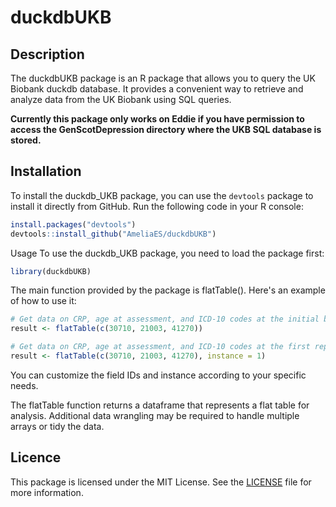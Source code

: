 # duckdbUKB

## Description

The duckdbUKB package is an R package that allows you to query the UK Biobank duckdb database. It provides a convenient way to retrieve and analyze data from the UK Biobank using SQL queries.

**Currently this package only works on Eddie if you have permission to access the GenScotDepression directory where the UKB SQL database is stored.**

## Installation

To install the duckdb_UKB package, you can use the `devtools` package to install it directly from GitHub. Run the following code in your R console:

```R
install.packages("devtools")
devtools::install_github("AmeliaES/duckdbUKB")
```

Usage
To use the duckdb_UKB package, you need to load the package first:
```R
library(duckdbUKB)
```

The main function provided by the package is flatTable(). Here's an example of how to use it:
```R
# Get data on CRP, age at assessment, and ICD-10 codes at the initial baseline assessment
result <- flatTable(c(30710, 21003, 41270))

# Get data on CRP, age at assessment, and ICD-10 codes at the first repeat assessment
result <- flatTable(c(30710, 21003, 41270), instance = 1)
```

You can customize the field IDs and instance according to your specific needs.

The flatTable function returns a dataframe that represents a flat table for analysis. Additional data wrangling may be required to handle multiple arrays or tidy the data.

## Licence
This package is licensed under the MIT License. See the [LICENSE](LICENCE) file for more information.


